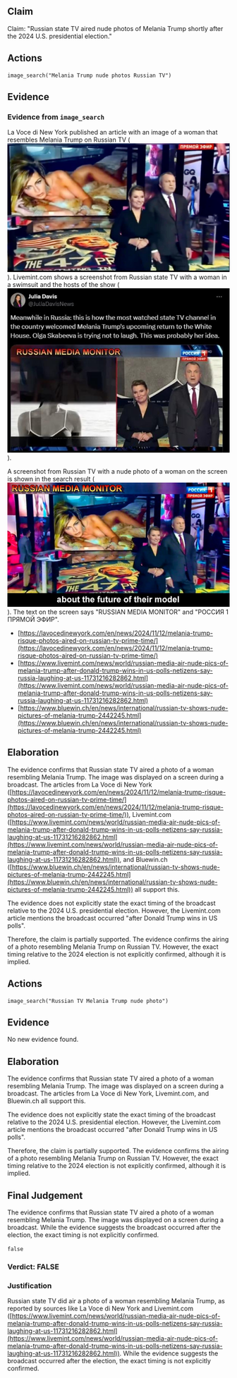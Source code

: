 ## Claim
Claim: "Russian state TV aired nude photos of Melania Trump shortly after the 2024 U.S. presidential election."

## Actions
```
image_search("Melania Trump nude photos Russian TV")
```

## Evidence
### Evidence from `image_search`
La Voce di New York published an article with an image of a woman that resembles Melania Trump on Russian TV (![image 6810](media/2025-08-29_23-06-1756508782-546038.jpg)). Livemint.com shows a screenshot from Russian state TV with a woman in a swimsuit and the hosts of the show (![image 6811](media/2025-08-29_23-06-1756508782-761672.jpg)).

A screenshot from Russian TV with a nude photo of a woman on the screen is shown in the search result (![image 6813](media/2025-08-29_23-06-1756508782-861165.jpg)). The text on the screen says "RUSSIAN MEDIA MONITOR" and "РОССИЯ 1 ПРЯМОЙ ЭФИР".

*   [https://lavocedinewyork.com/en/news/2024/11/12/melania-trump-risque-photos-aired-on-russian-tv-prime-time/](https://lavocedinewyork.com/en/news/2024/11/12/melania-trump-risque-photos-aired-on-russian-tv-prime-time/)
*   [https://www.livemint.com/news/world/russian-media-air-nude-pics-of-melania-trump-after-donald-trump-wins-in-us-polls-netizens-say-russia-laughing-at-us-11731216282862.html](https://www.livemint.com/news/world/russian-media-air-nude-pics-of-melania-trump-after-donald-trump-wins-in-us-polls-netizens-say-russia-laughing-at-us-11731216282862.html)
*   [https://www.bluewin.ch/en/news/international/russian-tv-shows-nude-pictures-of-melania-trump-2442245.html](https://www.bluewin.ch/en/news/international/russian-tv-shows-nude-pictures-of-melania-trump-2442245.html)


## Elaboration
The evidence confirms that Russian state TV aired a photo of a woman resembling Melania Trump. The image was displayed on a screen during a broadcast. The articles from La Voce di New York ([https://lavocedinewyork.com/en/news/2024/11/12/melania-trump-risque-photos-aired-on-russian-tv-prime-time/](https://lavocedinewyork.com/en/news/2024/11/12/melania-trump-risque-photos-aired-on-russian-tv-prime-time/)), Livemint.com ([https://www.livemint.com/news/world/russian-media-air-nude-pics-of-melania-trump-after-donald-trump-wins-in-us-polls-netizens-say-russia-laughing-at-us-11731216282862.html](https://www.livemint.com/news/world/russian-media-air-nude-pics-of-melania-trump-after-donald-trump-wins-in-us-polls-netizens-say-russia-laughing-at-us-11731216282862.html)), and Bluewin.ch ([https://www.bluewin.ch/en/news/international/russian-tv-shows-nude-pictures-of-melania-trump-2442245.html](https://www.bluewin.ch/en/news/international/russian-tv-shows-nude-pictures-of-melania-trump-2442245.html)) all support this.

The evidence does not explicitly state the exact timing of the broadcast relative to the 2024 U.S. presidential election. However, the Livemint.com article mentions the broadcast occurred "after Donald Trump wins in US polls".

Therefore, the claim is partially supported. The evidence confirms the airing of a photo resembling Melania Trump on Russian TV. However, the exact timing relative to the 2024 election is not explicitly confirmed, although it is implied.


## Actions
```
image_search("Russian TV Melania Trump nude photo")
```

## Evidence
No new evidence found.

## Elaboration
The evidence confirms that Russian state TV aired a photo of a woman resembling Melania Trump. The image was displayed on a screen during a broadcast. The articles from La Voce di New York, Livemint.com, and Bluewin.ch all support this.

The evidence does not explicitly state the exact timing of the broadcast relative to the 2024 U.S. presidential election. However, the Livemint.com article mentions the broadcast occurred "after Donald Trump wins in US polls".

Therefore, the claim is partially supported. The evidence confirms the airing of a photo resembling Melania Trump on Russian TV. However, the exact timing relative to the 2024 election is not explicitly confirmed, although it is implied.


## Final Judgement
The evidence confirms that Russian state TV aired a photo of a woman resembling Melania Trump. The image was displayed on a screen during a broadcast. While the evidence suggests the broadcast occurred after the election, the exact timing is not explicitly confirmed.

`false`

### Verdict: FALSE

### Justification
Russian state TV did air a photo of a woman resembling Melania Trump, as reported by sources like La Voce di New York and Livemint.com ([https://www.livemint.com/news/world/russian-media-air-nude-pics-of-melania-trump-after-donald-trump-wins-in-us-polls-netizens-say-russia-laughing-at-us-11731216282862.html](https://www.livemint.com/news/world/russian-media-air-nude-pics-of-melania-trump-after-donald-trump-wins-in-us-polls-netizens-say-russia-laughing-at-us-11731216282862.html)). While the evidence suggests the broadcast occurred after the election, the exact timing is not explicitly confirmed.
